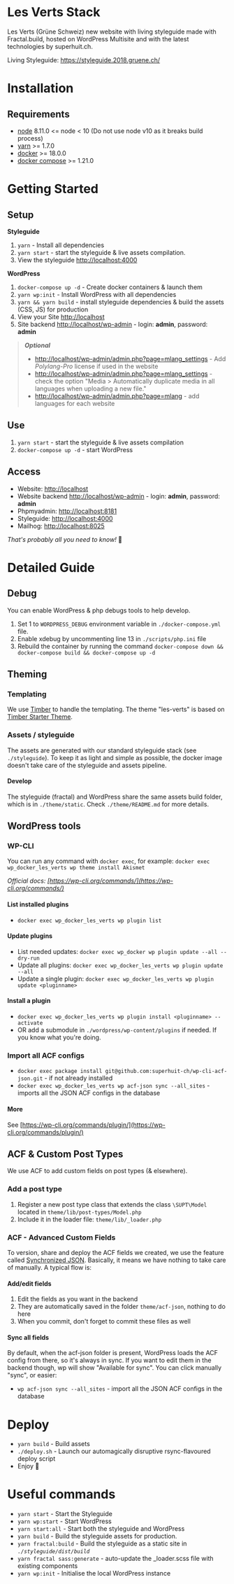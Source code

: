 Les Verts Stack
===============

Les Verts (Grüne Schweiz) new website with living styleguide made with Fractal.build, hosted on WordPress Multisite and with the latest technologies by superhuit.ch.

Living Styleguide: https://styleguide.2018.gruene.ch/

Installation
============

Requirements
------------

* [node](https://nodejs.org/) 8.11.0 <= node < 10 (Do not use node v10 as it breaks build process)
* [yarn](https://yarnpkg.com) >= 1.7.0
* [docker](https://www.docker.com/) >= 18.0.0
* [docker compose](https://docs.docker.com/compose/) >= 1.21.0

Getting Started
===============

Setup
----------

**Styleguide**

1. `yarn` - Install all dependencies
2. `yarn start` - start the styleguide & live assets compilation.
3. View the styleguide [http://localhost:4000](http://localhost:4000)

**WordPress**

1. `docker-compose up -d` - Create docker containers & launch them
2. `yarn wp:init` - Install WordPress with all dependencies
3. `yarn && yarn build` - install styleguide dependencies & build the assets (CSS, JS) for production
4. View your Site [http://localhost](http://localhost)
5. Site backend [http://localhost/wp-admin](http://localhost/wp-admin/) - login: **admin**, password: **admin**


> _**Optional**_
> * [http://localhost/wp-admin/admin.php?page=mlang_settings](http://localhost/wp-admin/admin.php?page=mlang_settings) - Add _Polylang-Pro_ license if used in the website
> * [http://localhost/wp-admin/admin.php?page=mlang_settings](http://localhost/wp-admin/admin.php?page=mlang_settings) - check the option "Media > Automatically duplicate media in all languages when uploading a new file."
> * [http://localhost/wp-admin/admin.php?page=mlang](http://localhost/wp-admin/admin.php?page=mlang) - add languages for each website
>

Use
---

1. `yarn start` - start the styleguide & live assets compilation
2. `docker-compose up -d` - start WordPress

Access
------

* Website: [http://localhost](http://localhost)
* Website backend [http://localhost/wp-admin](http://localhost/wp-admin/) - login: **admin**, password: **admin**
* Phpmyadmin: [http://localhost:8181](http://localhost:8181)
* Styleguide: [http://localhost:4000](http://localhost:4000)
* Mailhog: [http://localhost:8025](http://localhost:8025)

_That's probably all you need to know!_ 🍻

Detailed Guide
==============

Debug
-----
You can enable WordPress & php debugs tools to help develop.

1. Set 1 to `WORDPRESS_DEBUG` environment variable in `./docker-compose.yml` file.
2. Enable xdebug by uncommenting line 13 in `./scripts/php.ini` file
3. Rebuild the container by running the command `docker-compose down && docker-compose build && docker-compose up -d`

Theming
-------
### Templating
We use [Timber](http://upstatement.com/timber/) to handle the templating.
The theme "les-verts" is based on [Timber Starter Theme](https://github.com/timber/starter-theme).

### Assets / styleguide
The assets are generated with our standard styleguide stack (see `./styleguide`).
To keep it as light and simple as possible, the docker image doesn't take care of the styleguide and assets pipeline.

#### Develop
The styleguide (fractal) and WordPress share the same assets build folder, which is in `./theme/static`.
Check `./theme/README.md` for more details.

WordPress tools
---------------
### WP-CLI
You can run any command with `docker exec`, for example:
`docker exec wp_docker_les_verts wp theme install Akismet`

_Official docs: [https://wp-cli.org/commands/](https://wp-cli.org/commands/)_

#### List installed plugins
* `docker exec wp_docker_les_verts wp plugin list`

#### Update plugins
* List needed updates:
	`docker exec wp_docker wp plugin update --all --dry-run`
* Update all plugins:
  `docker exec wp_docker_les_verts wp plugin update --all`
* Update a single plugin:
  `docker exec wp_docker_les_verts wp plugin update <pluginname>`

#### Install a plugin
* `docker exec wp_docker_les_verts wp plugin install <pluginname> --activate`
* OR add a submodule in `./wordpress/wp-content/plugins` if needed. If you know what you're doing.

### Import all ACF configs
* `docker exec package install git@github.com:superhuit-ch/wp-cli-acf-json.git` - if not already installed
* `docker exec wp_docker_les_verts wp acf-json sync --all_sites` - imports all the JSON ACF configs in the database

#### More
See [https://wp-cli.org/commands/plugin/](https://wp-cli.org/commands/plugin/)

ACF & Custom Post Types
-----------------------
We use ACF to add custom fields on post types (& elsewhere).

### Add a post type
1. Register a new post type class that extends the class `\SUPT\Model` located in `theme/lib/post-types/Model.php`
2. Include it in the loader file: `theme/lib/_loader.php`

### ACF - Advanced Custom Fields
To version, share and deploy the ACF fields we created, we use the feature called [Synchronized JSON](https://www.advancedcustomfields.com/resources/synchronized-json/).
Basically, it means we have nothing to take care of manually. A typical flow is:

#### Add/edit fields
1. Edit the fields as you want in the backend
2. They are automatically saved in the folder `theme/acf-json`, nothing to do here
3. When you commit, don't forget to commit these files as well

#### Sync all fields
By default, when the acf-json folder is present, WordPress loads the ACF config from there, so it's always in sync.
If you want to edit them in the backend though, wp will show "Available for sync". You can click manually "sync", or easier:

* `wp acf-json sync --all_sites` - import all the JSON ACF configs in the database

Deploy
======

* `yarn build` - Build assets
* `./deploy.sh` - Launch our automagically disruptive rsync-flavoured deploy script
* Enjoy 🌈

Useful commands
===============

* `yarn start` - Start the Styleguide
* `yarn wp:start` - Start WordPress
* `yarn start:all` - Start both the styleguide and WordPress
* `yarn build` - Build the styleguide assets for production.
* `yarn fractal:build` - Build the styleguide as a static site in _`./styleguide/dist/build`_
* `yarn fractal sass:generate` - auto-update the _loader.scss file with existing components
* `yarn wp:init` - Initialise the local WordPress instance
